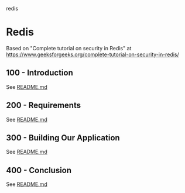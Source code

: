 redis
# Redis

Based on "Complete tutorial on security in Redis" at https://www.geeksforgeeks.org/complete-tutorial-on-security-in-redis/

## 100 - Introduction

See [README.md](./100/README.md)

## 200 - Requirements

See [README.md](./200/README.md)

## 300 - Building Our Application

See [README.md](./300/README.md)

## 400 - Conclusion

See [README.md](./400/README.md)
